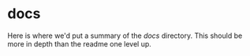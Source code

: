 # docs
Here is where we'd put a summary of the _docs_ directory. This should be more in depth than the readme one level up.